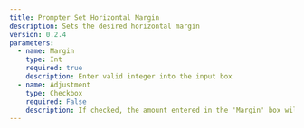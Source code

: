 ```yaml
---
title: Prompter Set Horizontal Margin
description: Sets the desired horizontal margin
version: 0.2.4
parameters:
  - name: Margin
    type: Int
    required: true
    description: Enter valid integer into the input box
  - name: Adjustment
    type: Checkbox
    required: False
    description: If checked, the amount entered in the 'Margin' box will be added to the current setting
---
```

